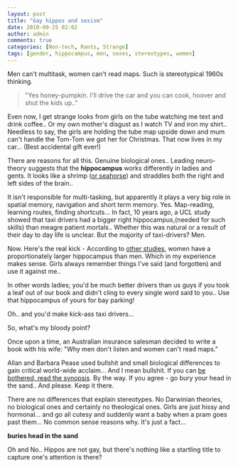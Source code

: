 ```yaml
---
layout: post
title: "Gay hippos and sexism"
date: 2010-09-25 02:02
author: admin
comments: true
categories: [Non-tech, Rants, Strange]
tags: [gender, hippocampus, men, sexes, stereotypes, women]
---
```

Men can't multitask, women can't read maps. Such is stereotypical 1960s thinking.


>"Yes honey-pumpkin. I'll drive the car and you can cook, hoover and shut the kids up.."


Even now, I get strange looks from girls on the tube watching me text and drink coffee.. Or my own mother's disgust as I watch TV and iron my shirt.. Needless to say, the girls are holding the tube map upside down and mum can't handle the Tom-Tom we got her for Christmas. That now lives in my car... (Best accidental gift ever!)

There are reasons for all this. Genuine biological ones.. Leading neuro-theory suggests that the **hippocampus** works differently in ladies and gents. It looks like a shrimp ([or seahorse](http://en.wikipedia.org/wiki/File:Hippocampus_and_seahorse_cropped.JPG)) and straddles both the right and left sides of the brain..

It isn't responsible for multi-tasking, but apparently it plays a very big role in spatial memory, navigation and short term memory. Yes. Map-reading, learning routes, finding shortcuts... In fact, 10 years ago, a UCL study showed that taxi drivers had a bigger right hippocampus,(needed for such skills) than meagre patient mortals.. Whether this was natural or a result of their day to day life is unclear. But the majority of taxi-drivers? Men.

Now. Here's the real kick - According to <a href="http://www.newscientist.com/article/mg19926651.600-brains-apart-the-real-difference-between-the-sexes.html" target="_blank">other studies</a>, women have a proportionately larger hippocampus than men. Which in my experience makes sense. Girls always remember things I've said (and forgotten) and use it against me..

In other words ladies; you'd be much better drivers than us guys if you took a leaf out of our book and didn't cling to every single word said to you.. Use that hippocampus of yours for bay parking!

Oh.. and you'd make kick-ass taxi drivers...

So, what's my bloody point?

Once upon a time, an Australian insurance salesman decided to write a book with his wife: "Why men don't listen and women can't read maps."

Allan and Barbara Pease used bullshit and small biological differences to gain critical world-wide acclaim... And I mean bullshit. If you can <a href="http://en.wikipedia.org/wiki/Allan_Pease" target="_blank">be bothered, read the synopsis</a>. By the way. If you agree - go bury your head in the sand.. And please. K*e*ep it there.

There are no differences that explain stereotypes. No Darwinian theories, no biological ones and certainly no theological ones. Girls are just hissy and hormonal... and go all cutesy and suddenly want a baby when a pram goes past them... No common sense reasons why. It's just a fact...

**buries head in the sand**

Oh and No.. Hippos are not gay, but there's nothing like a startling title to capture one's attention is there?
